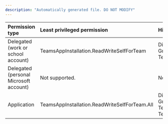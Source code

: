 ```yaml
---
description: "Automatically generated file. DO NOT MODIFY"
---
```


|Permission type|Least privileged permission|Higher privileged permissions|
|:---|:---|:---|
|Delegated (work or school account)|TeamsAppInstallation.ReadWriteSelfForTeam|Directory.ReadWrite.All, Group.ReadWrite.All, TeamsAppInstallation.ReadWriteForTeam|
|Delegated (personal Microsoft account)|Not supported.|Not supported.|
|Application|TeamsAppInstallation.ReadWriteSelfForTeam.All|Directory.ReadWrite.All, Group.ReadWrite.All, TeamsAppInstallation.ReadWriteForTeam.All, TeamsAppInstallation.ReadWriteSelfForTeam|

